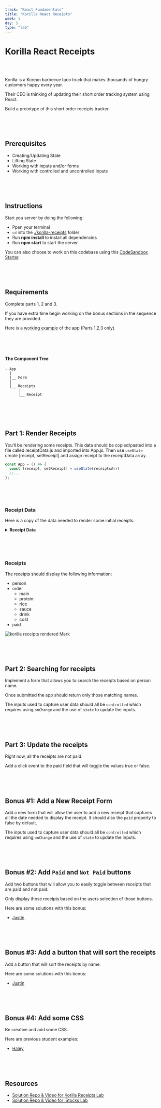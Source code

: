 ```yaml
---
track: "React Fundamentals"
title: "Korilla React Receipts"
week: 1
day: 5
type: "lab"
---
```


# Korilla React Receipts

<br>
<br>


Korilla is a Korean barbecue taco truck that makes thousands of hungry customers
happy every year.

Their CEO is thinking of updating their short order tracking system using React.

Build a prototype of this short order receipts tracker.

<br>
<br>
<br>


## Prerequisites

- Creating/Updating State
- Lifting State
- Working with inputs and/or forms
- Working with controlled and uncontrolled inputs

<br>
<br>
<br>

## Instructions

Start you server by doing the following:

- Ppen your terminal
- `cd` into the [./korilla-receipts](./korilla-receipts) folder
- Run **npm install** to install all dependencies
- Run **npm start** to start the server


You can also choose to work on this codebase using this [CodeSandbox Starter](https://codesandbox.io/s/korilla-receipts-starter-donod?file=/src/App.js).

<br>
<br>
<br>



## Requirements

Complete parts 1, 2 and 3.  


If you have extra time begin working on the bonus sections in the sequence they are provided. 

Here is a [working example](https://98mru.csb.app/) of the app (Parts 1,2,3 only). 


<br>
<br>
<br>



#### The Component Tree

```shell
- App
  |
  |__ Form
  |
  |__ Receipts
      |
      |__ Receipt
  
```

<br>
<br>
<br>


## Part 1: Render Receipts

You'll be rendering some receipts. This data should be copied/pasted into a file called receiptData.js and imported into App.js. Then use `useState `create [receipt, setReceipt] and assign receipt to the receiptData array.


```js
const App = () => {
  const [receipt, setReceipt] = useState(receiptsArr)
  //...
};
```

<br>
<br>
<br>


### Receipt Data

Here is a copy of the data needed to render some initial receipts. 

<details>
    <summary><strong>Receipt Data</strong></summary>

```js
const receipts = [
   {
    id:1,
    person: "Karolin",
    order: {
      main: "Burrito",
      protein: "Organic Tofu",
      rice: "Purple Rice",
      sauce: "Green Crack",
      drink: "Korchata",
      cost: 22
    },
    paid: false
  },
   {
    id:2,
    person: "Jerrica",
    order: {
      main: "Rice Bowl",
      protein: "Ginger Soy Chix",
      rice: "Sticky Rice",
      sauce: "Korilla",
      drink: "Korchata",
      cost: 19
    },
    paid: false
  },
   {
    id:3,
    person: "Matt",
    order: {
      main: "Salad Bowl",
      protein: "Organic Tofu",
      rice: "none",
      sauce: "K'lla",
      drink: "Sparkling Blood Orange Soda",
      cost: 20
    },
    paid: false
  }
]
```
</details><br>

<br>
<br>
<br>


### Receipts

The receipts should display the following information:

- person
- order
  - main
  - protein
  - rice
  - sauce
  - drink
  - cost
- paid

![korilla receipts rendered Mark](https://i.imgur.com/pTgXZGO.png)

<br>
<br>
<br>


## Part 2: Searching for receipts

Implement a form that allows you to search the receipts based on person name. 

Once submitted the app should return only those matching names. 

The inputs used to capture user data should all be `controlled` which requires using `onChange` and the use of `state` to update the inputs. 

<br>
<br>
<br>


## Part 3: Update the receipts

Right now, all the receipts are not paid. 

Add a click event to the paid field that will toggle the values true or false. 

<br>
<br>
<br>


## Bonus #1: Add a New Receipt Form

Add a new form that will allow the user to add a new receipt that captures all the date needed to display the receipt.  It should also the `paid` property to false by default. 

The inputs used to capture user data should all be `controlled` which requires using `onChange` and the use of `state` to update the inputs. 

<br>
<br>
<br>


## Bonus #2: Add `Paid` and `Not Paid` buttons

Add two buttons that will allow you to easily toggle between receipts that are paid and not paid.

Only display those receipts based on the users selection of those buttons.

Here are some solutions with this bonus:
- [Justin](https://y9m9l.csb.app/)


<br>
<br>
<br>


## Bonus #3: Add a button that will sort the receipts

Add a button that will sort the receipts by name.  

Here are some solutions with this bonus:
- [Justin](https://y9m9l.csb.app/)

<br>
<br>
<br>


## Bonus #4: Add some CSS

Be creative and add some CSS.  


Here are previous student examples:

- [Haley](https://i56hg.csb.app/)


<br>
<br>
<br>


## Resources

- [Solution Repo & Video for Korilla Receipts Lab](https://git.generalassemb.ly/HomeworkReviews/kr-review)
- [Solution Repo & Video for iStocks Lab](https://git.generalassemb.ly/HomeworkReviews/istocks)

